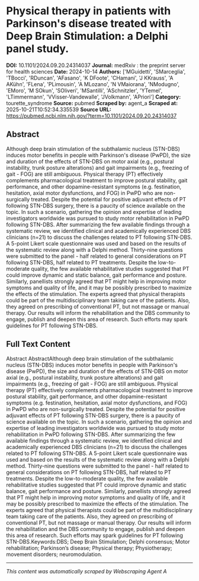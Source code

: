 # Physical therapy in patients with Parkinson's disease treated with Deep Brain Stimulation: a Delphi panel study.

**DOI:** 10.1101/2024.09.20.24314037
**Journal:** medRxiv : the preprint server for health sciences
**Date:** 2024-10-14
**Authors:** ['MGuidetti', 'SMarceglia', 'TBocci', 'RDuncan', 'AFasano', 'K DFoote', 'CHamani', 'J KKrauss', 'A AKühn', 'FLena', 'PLimousin', 'A MLozano', 'N VMaiorana', 'NModugno', 'EMoro', 'M SOkun', 'SOliveri', 'MSantilli', 'ASchnitzler', 'YTemel', 'LTimmermann', 'VVisser-Vandewalle', 'JVolkmann', 'APriori']
**Category:** tourette_syndrome
**Source:** pubmed
**Scraped by:** agent_a
**Scraped at:** 2025-10-21T10:52:34.335539
**Source URL:** https://pubmed.ncbi.nlm.nih.gov/?term=10.1101/2024.09.20.24314037

## Abstract

Although deep brain stimulation of the subthalamic nucleus (STN-DBS) induces motor benefits in people with Parkinson's disease (PwPD), the size and duration of the effects of STN-DBS on motor axial (e.g., postural instability, trunk posture alterations) and gait impairments (e.g., freezing of gait - FOG) are still ambiguous. Physical therapy (PT) effectively complements pharmacological treatment to improve postural stability, gait performance, and other dopamine-resistant symptoms (e.g. festination, hesitation, axial motor dysfunctions, and FOG) in PwPD who are non-surgically treated. Despite the potential for positive adjuvant effects of PT following STN-DBS surgery, there is a paucity of science available on the topic. In such a scenario, gathering the opinion and expertise of leading investigators worldwide was pursued to study motor rehabilitation in PwPD following STN-DBS. After summarizing the few available findings through a systematic review, we identified clinical and academically experienced DBS clinicians (n=21) to discuss the challenges related to PT following STN-DBS. A 5-point Likert scale questionnaire was used and based on the results of the systematic review along with a Delphi method. Thirty-nine questions were submitted to the panel - half related to general considerations on PT following STN-DBS, half related to PT treatments. Despite the low-to-moderate quality, the few available rehabilitative studies suggested that PT could improve dynamic and static balance, gait performance and posture. Similarly, panellists strongly agreed that PT might help in improving motor symptoms and quality of life, and it may be possibly prescribed to maximize the effects of the stimulation. The experts agreed that physical therapists could be part of the multidisciplinary team taking care of the patients. Also, they agreed on prescribing of conventional PT, but not massage or manual therapy. Our results will inform the rehabilitation and the DBS community to engage, publish and deepen this area of research. Such efforts may spark guidelines for PT following STN-DBS.

## Full Text Content

Abstract AbstractAlthough deep brain stimulation of the subthalamic nucleus (STN-DBS) induces motor benefits in people with Parkinson's disease (PwPD), the size and duration of the effects of STN-DBS on motor axial (e.g., postural instability, trunk posture alterations) and gait impairments (e.g., freezing of gait - FOG) are still ambiguous. Physical therapy (PT) effectively complements pharmacological treatment to improve postural stability, gait performance, and other dopamine-resistant symptoms (e.g. festination, hesitation, axial motor dysfunctions, and FOG) in PwPD who are non-surgically treated. Despite the potential for positive adjuvant effects of PT following STN-DBS surgery, there is a paucity of science available on the topic. In such a scenario, gathering the opinion and expertise of leading investigators worldwide was pursued to study motor rehabilitation in PwPD following STN-DBS. After summarizing the few available findings through a systematic review, we identified clinical and academically experienced DBS clinicians (n=21) to discuss the challenges related to PT following STN-DBS. A 5-point Likert scale questionnaire was used and based on the results of the systematic review along with a Delphi method. Thirty-nine questions were submitted to the panel - half related to general considerations on PT following STN-DBS, half related to PT treatments. Despite the low-to-moderate quality, the few available rehabilitative studies suggested that PT could improve dynamic and static balance, gait performance and posture. Similarly, panellists strongly agreed that PT might help in improving motor symptoms and quality of life, and it may be possibly prescribed to maximize the effects of the stimulation. The experts agreed that physical therapists could be part of the multidisciplinary team taking care of the patients. Also, they agreed on prescribing of conventional PT, but not massage or manual therapy. Our results will inform the rehabilitation and the DBS community to engage, publish and deepen this area of research. Such efforts may spark guidelines for PT following STN-DBS.Keywords:DBS; Deep Brain Stimulation; Delphi consensus; Motor rehabilitation; Parkinson’s disease; Physical therapy; Physiotherapy; movement disorders; neuromodulation.

---
*This content was automatically scraped by Webscraping Agent A*
